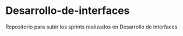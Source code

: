 # Desarrollo-de-interfaces

Repositorio para subir los sprints realizados en Desarrollo de interfaces

